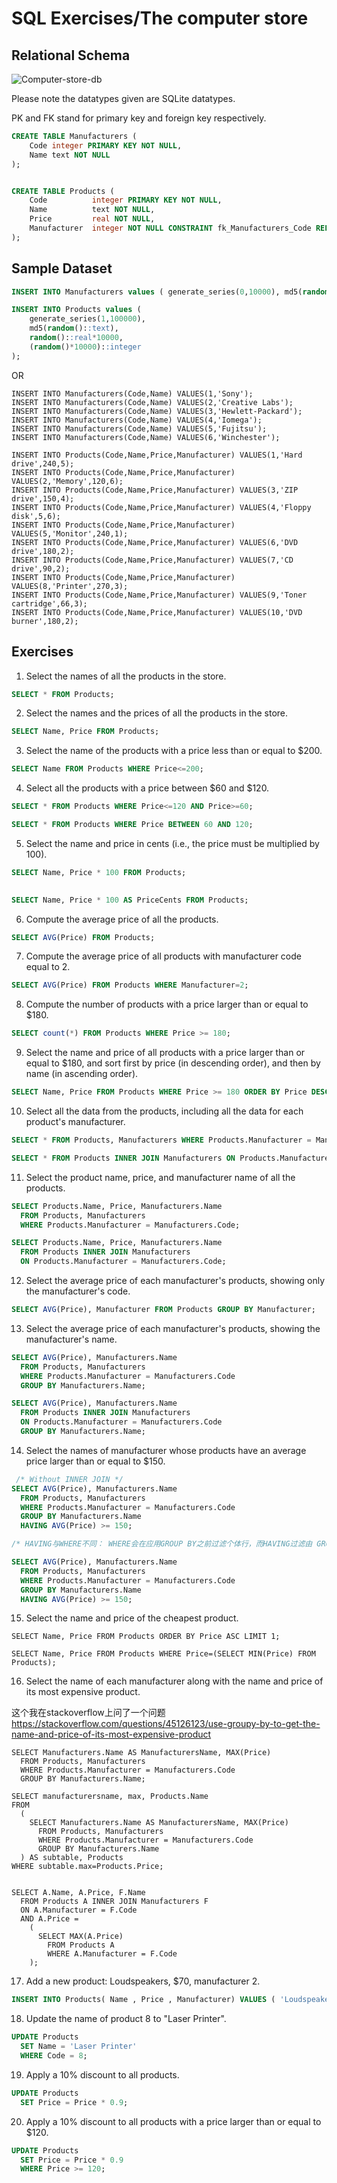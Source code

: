 # SQL Exercises/The computer store

## Relational Schema

![Computer-store-db](img/Computer-store-db.png)

Please note the datatypes given are SQLite datatypes.

PK and FK stand for primary key and foreign key respectively.

```sql
CREATE TABLE Manufacturers (
    Code integer PRIMARY KEY NOT NULL,
    Name text NOT NULL
);


CREATE TABLE Products (
    Code          integer PRIMARY KEY NOT NULL,
    Name          text NOT NULL,
    Price         real NOT NULL,
    Manufacturer  integer NOT NULL CONSTRAINT fk_Manufacturers_Code REFERENCES Manufacturers (Code)
);


```

## Sample Dataset
```sql
INSERT INTO Manufacturers values ( generate_series(0,10000), md5(random()::text));

INSERT INTO Products values ( 
    generate_series(1,100000), 
    md5(random()::text),
    random()::real*10000,
    (random()*10000)::integer
);

```

OR

```
INSERT INTO Manufacturers(Code,Name) VALUES(1,'Sony');
INSERT INTO Manufacturers(Code,Name) VALUES(2,'Creative Labs');
INSERT INTO Manufacturers(Code,Name) VALUES(3,'Hewlett-Packard');
INSERT INTO Manufacturers(Code,Name) VALUES(4,'Iomega');
INSERT INTO Manufacturers(Code,Name) VALUES(5,'Fujitsu');
INSERT INTO Manufacturers(Code,Name) VALUES(6,'Winchester');

INSERT INTO Products(Code,Name,Price,Manufacturer) VALUES(1,'Hard drive',240,5);
INSERT INTO Products(Code,Name,Price,Manufacturer) VALUES(2,'Memory',120,6);
INSERT INTO Products(Code,Name,Price,Manufacturer) VALUES(3,'ZIP drive',150,4);
INSERT INTO Products(Code,Name,Price,Manufacturer) VALUES(4,'Floppy disk',5,6);
INSERT INTO Products(Code,Name,Price,Manufacturer) VALUES(5,'Monitor',240,1);
INSERT INTO Products(Code,Name,Price,Manufacturer) VALUES(6,'DVD drive',180,2);
INSERT INTO Products(Code,Name,Price,Manufacturer) VALUES(7,'CD drive',90,2);
INSERT INTO Products(Code,Name,Price,Manufacturer) VALUES(8,'Printer',270,3);
INSERT INTO Products(Code,Name,Price,Manufacturer) VALUES(9,'Toner cartridge',66,3);
INSERT INTO Products(Code,Name,Price,Manufacturer) VALUES(10,'DVD burner',180,2);
```

## Exercises

1. Select the names of all the products in the store.

```sql
SELECT * FROM Products;
```

2. Select the names and the prices of all the products in the store.

```sql
SELECT Name, Price FROM Products;
```


3. Select the name of the products with a price less than or equal to $200.

```sql
SELECT Name FROM Products WHERE Price<=200;
```

4. Select all the products with a price between $60 and $120.

```sql
SELECT * FROM Products WHERE Price<=120 AND Price>=60;

SELECT * FROM Products WHERE Price BETWEEN 60 AND 120;
```

5. Select the name and price in cents (i.e., the price must be multiplied by 100).

```sql
SELECT Name, Price * 100 FROM Products;
 

SELECT Name, Price * 100 AS PriceCents FROM Products;
```

6. Compute the average price of all the products.

```sql
SELECT AVG(Price) FROM Products;
```

7. Compute the average price of all products with manufacturer code equal to 2.

```sql
SELECT AVG(Price) FROM Products WHERE Manufacturer=2;
```

8. Compute the number of products with a price larger than or equal to $180.

```sql
SELECT count(*) FROM Products WHERE Price >= 180;
```

9. Select the name and price of all products with a price larger than or equal to $180, and sort first by price (in descending order), and then by name (in ascending order).

```sql
SELECT Name, Price FROM Products WHERE Price >= 180 ORDER BY Price DESC, Name ASC;
```

10. Select all the data from the products, including all the data for each product's manufacturer.

```sql
SELECT * FROM Products, Manufacturers WHERE Products.Manufacturer = Manufacturers.Code;

SELECT * FROM Products INNER JOIN Manufacturers ON Products.Manufacturer = Manufacturers.Code;
```

11. Select the product name, price, and manufacturer name of all the products.

```sql
SELECT Products.Name, Price, Manufacturers.Name
  FROM Products, Manufacturers
  WHERE Products.Manufacturer = Manufacturers.Code;

SELECT Products.Name, Price, Manufacturers.Name 
  FROM Products INNER JOIN Manufacturers 
  ON Products.Manufacturer = Manufacturers.Code;
```

12. Select the average price of each manufacturer's products, showing only the manufacturer's code.

```sql
SELECT AVG(Price), Manufacturer FROM Products GROUP BY Manufacturer;
```

13. Select the average price of each manufacturer's products, showing the manufacturer's name.

```sql
SELECT AVG(Price), Manufacturers.Name
  FROM Products, Manufacturers
  WHERE Products.Manufacturer = Manufacturers.Code
  GROUP BY Manufacturers.Name;

SELECT AVG(Price), Manufacturers.Name 
  FROM Products INNER JOIN Manufacturers 
  ON Products.Manufacturer = Manufacturers.Code
  GROUP BY Manufacturers.Name;
```

14. Select the names of manufacturer whose products have an average price larger than or equal to $150.

```sql
 /* Without INNER JOIN */
SELECT AVG(Price), Manufacturers.Name
  FROM Products, Manufacturers
  WHERE Products.Manufacturer = Manufacturers.Code
  GROUP BY Manufacturers.Name
  HAVING AVG(Price) >= 150;

/* HAVING与WHERE不同： WHERE会在应用GROUP BY之前过滤个体行，而HAVING过滤由 GROUP BY创建的分组行。 */

SELECT AVG(Price), Manufacturers.Name
  FROM Products, Manufacturers
  WHERE Products.Manufacturer = Manufacturers.Code
  GROUP BY Manufacturers.Name
  HAVING AVG(Price) >= 150;
```


15. Select the name and price of the cheapest product.

```
SELECT Name, Price FROM Products ORDER BY Price ASC LIMIT 1;

SELECT Name, Price FROM Products WHERE Price=(SELECT MIN(Price) FROM Products);
```

16. Select the name of each manufacturer along with the name and price of its most expensive product.

这个我在stackoverflow上问了一个问题
https://stackoverflow.com/questions/45126123/use-groupy-by-to-get-the-name-and-price-of-its-most-expensive-product

```
SELECT Manufacturers.Name AS ManufacturersName, MAX(Price)
  FROM Products, Manufacturers
  WHERE Products.Manufacturer = Manufacturers.Code
  GROUP BY Manufacturers.Name;

SELECT manufacturersname, max, Products.Name 
FROM 
  (
    SELECT Manufacturers.Name AS ManufacturersName, MAX(Price)
      FROM Products, Manufacturers
      WHERE Products.Manufacturer = Manufacturers.Code
      GROUP BY Manufacturers.Name
  ) AS subtable, Products
WHERE subtable.max=Products.Price;


SELECT A.Name, A.Price, F.Name
  FROM Products A INNER JOIN Manufacturers F
  ON A.Manufacturer = F.Code
  AND A.Price =
    (
      SELECT MAX(A.Price)
        FROM Products A
        WHERE A.Manufacturer = F.Code
    );
```

17. Add a new product: Loudspeakers, $70, manufacturer 2.

```sql
INSERT INTO Products( Name , Price , Manufacturer) VALUES ( 'Loudspeakers' , 70 , 2 );
```

18. Update the name of product 8 to "Laser Printer".

```sql
UPDATE Products
  SET Name = 'Laser Printer'
  WHERE Code = 8;
```

19. Apply a 10% discount to all products.

```sql
UPDATE Products
  SET Price = Price * 0.9;
```

20. Apply a 10% discount to all products with a price larger than or equal to $120.

```sql
UPDATE Products
  SET Price = Price * 0.9
  WHERE Price >= 120;
```



